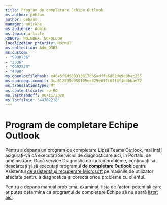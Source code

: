 ```yaml
---
title: Program de completare Echipe Outlook
ms.author: pebaum
author: pebaum
manager: mnirkhe
ms.audience: Admin
ms.topic: article
ROBOTS: NOINDEX, NOFOLLOW
localization_priority: Normal
ms.collection: Adm_O365
ms.custom:
- "9000736"
- "3536"
- "9002573"
- "4990"
ms.openlocfilehash: e4645f5d589333817d65adffa6d02de9e9bac255
ms.sourcegitcommit: 3ca312535d950105ee829e037f0ff8f1ddbbae72
ms.translationtype: MT
ms.contentlocale: ro-RO
ms.lasthandoff: 06/11/2020
ms.locfileid: "44702218"
---
```

# <a name="teams-outlook-add-in"></a>Program de completare Echipe Outlook

Pentru a depana un program de completare Lipsă Teams Outlook, mai întâi asigurați-vă că executați Serviciul de diagnosticare aici, în Portalul de administrare.  Dacă service Diagnostic nu indică probleme, continuați să descărcați și să executați programul **de completare Outlook** pentru Asistentul [de asistență și recuperare Microsoft](https://aka.ms/SaRA-TeamsAddInScenario) pe mașinile de utilizator afectate pentru a diagnostica și corecta orice probleme cu clientul.

Pentru a depana manual problema, examinați lista de factori potențiali care ar putea determina ca programul de completare Echipe să nu apară [listat aici](https://docs.microsoft.com/microsoftteams/teams-add-in-for-outlook#teams-meeting-add-in-in-outlook-for-windows-does-not-show).
